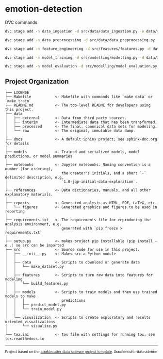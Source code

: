 emotion-detection
==============================


DVC commands

```bash
dvc stage add -n data_ingestion -d src/data/data_ingestion.py -o data/raw/train.csv -o data/raw/test.csv python src/data.data_ingestion.py
```
```bash
dvc stage add -n data_preprocessing -d src/data/data_preprocessing.py -d data/raw/train.csv -d data/raw/test.csv -o data/processed/train.csv -o data/processed/test.csv python src/data/data_preprocessing.py
```
```bash
dvc stage add -n feature_engineering -d src/features/features.py -d data/processed/train.csv -d data/processed/test.csv -o data/interim/train_bow.csv -o data/interim/test_bow.csv python src/features/features.py
```
```bash
dvc stage add -n model_training -d src/modelling/modelling.py -d data/interim/train_bow.csv -o models/random_forest_model.pkl python src/modelling/modelling.py
```
```bash
dvc stage add -n model_evaluation -d src/modelling/model_evaluation.py -d models/random_forest_model.pkl -d data/interim/test_bow.csv -o reports/metrics.json python src/modelling/model_evaluation.py
```

Project Organization
------------

    ├── LICENSE
    ├── Makefile           <- Makefile with commands like `make data` or `make train`
    ├── README.md          <- The top-level README for developers using this project.
    ├── data
    │   ├── external       <- Data from third party sources.
    │   ├── interim        <- Intermediate data that has been transformed.
    │   ├── processed      <- The final, canonical data sets for modeling.
    │   └── raw            <- The original, immutable data dump.
    │
    ├── docs               <- A default Sphinx project; see sphinx-doc.org for details
    │
    ├── models             <- Trained and serialized models, model predictions, or model summaries
    │
    ├── notebooks          <- Jupyter notebooks. Naming convention is a number (for ordering),
    │                         the creator's initials, and a short `-` delimited description, e.g.
    │                         `1.0-jqp-initial-data-exploration`.
    │
    ├── references         <- Data dictionaries, manuals, and all other explanatory materials.
    │
    ├── reports            <- Generated analysis as HTML, PDF, LaTeX, etc.
    │   └── figures        <- Generated graphics and figures to be used in reporting
    │
    ├── requirements.txt   <- The requirements file for reproducing the analysis environment, e.g.
    │                         generated with `pip freeze > requirements.txt`
    │
    ├── setup.py           <- makes project pip installable (pip install -e .) so src can be imported
    ├── src                <- Source code for use in this project.
    │   ├── __init__.py    <- Makes src a Python module
    │   │
    │   ├── data           <- Scripts to download or generate data
    │   │   └── make_dataset.py
    │   │
    │   ├── features       <- Scripts to turn raw data into features for modeling
    │   │   └── build_features.py
    │   │
    │   ├── models         <- Scripts to train models and then use trained models to make
    │   │   │                 predictions
    │   │   ├── predict_model.py
    │   │   └── train_model.py
    │   │
    │   └── visualization  <- Scripts to create exploratory and results oriented visualizations
    │       └── visualize.py
    │
    └── tox.ini            <- tox file with settings for running tox; see tox.readthedocs.io


--------

<p><small>Project based on the <a target="_blank" href="https://drivendata.github.io/cookiecutter-data-science/">cookiecutter data science project template</a>. #cookiecutterdatascience</small></p>

